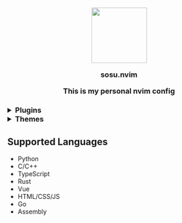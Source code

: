 <h3 align="center"> 
    <img src="https://s4.anilist.co/file/anilistcdn/character/large/b160733-86kSKUGyAczO.jpg", width="125" height="125">
    <p>sosu.nvim</p>
    <p>This is my personal nvim config</p>
<h3/>


<details>
    <summary>Plugins</summary>
    <ul>
        <li>Comment.nvim</li>
        <li>gitsigns.nvim</li>
        <li>cmp-nvim-lsp</li>
        <li>nvim-lspconfig</li>
        <li>LuaSnip</li>
        <li>lazy.nvim</li>
        <li>nvim-ts-autotag</li>
        <li>lualine.nvim</li>
        <li>friendly-snippets</li>
        <li>nvim-cmp</li>
        <li>mason-lspconfig.nvim</li>
        <li>nvim-tree.lua</li>
        <li>dashboard-nvim</li>
        <li>nvim-web-devicons</li>
        <li>nvim-treesitter</li>
        <li>telescope.nvim</li>
        <li>mason.nvim</li>
        <li>rust-tools.nvim</li>
        <li>plenary.nvim</li>
        <li>cmp_luasnip</li>
        <li>nvim-autopairs</li>
        <li>lsp-zero.nvim</li>
    </ul>
</details>

<details>
    <summary>Themes</summary>
    <ul>
        <li>Catpuccin</li>
        <li>Rose Pine</li>
        <li>Tokyo Night</li>
    </ul>
</details>

## Supported Languages
- Python
- C/C++
- TypeScript
- Rust
- Vue
- HTML/CSS/JS
- Go
- Assembly

